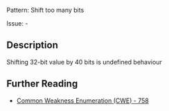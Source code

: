 Pattern: Shift too many bits

Issue: -

## Description

Shifting 32-bit value by 40 bits is undefined behaviour

## Further Reading

* [Common Weakness Enumeration (CWE) - 758](https://cwe.mitre.org/data/definitions/758.html)